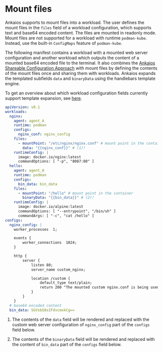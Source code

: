 # Mount files

Ankaios supports to mount files into a workload. The user defines the mount files in the `files` field of a workload configuration, which supports text and base64 encoded content. The files are mounted in readonly mode. Mount files are not supported for a workload with runtime `podman-kube`. Instead, use the built-in `ConfigMaps` feature of `podman-kube`.

The following manifest contains a workload with a mounted web server configuration and another workload which outputs the content of a mounted base64 encoded file to the terminal. It also combines the [Ankaios Shareable Configuration Approach](config-rendering.md) with mount files by defining the contents of the mount files once and sharing them with workloads. Ankaios expands the templated subfields `data` and `binaryData` using the handlebars template engine.

To get an overview about which workload configuration fields currently support template expansion, see [here](config-rendering.md).

```yaml linenums="1" hl_lines="8-10 19-21"
apiVersion: v0.1
workloads:
  nginx:
    agent: agent_A
    runtime: podman
    configs:
      nginx_conf: nginx_config
    files:
      - mountPoint: "/etc/nginx/nginx.conf" # mount point in the container
        data: "{{nginx_conf}}" # (1)!
    runtimeConfig: |
      image: docker.io/nginx:latest
      commandOptions: [ "-p", "8087:80" ]
  hello:
    agent: agent_A
    runtime: podman
    configs:
      bin_data: bin_data
    files:
      - mountPoint: "/hello" # mount point in the container
        binaryData: "{{bin_data}}" # (2)!
    runtimeConfig: |
      image: docker.io/alpine:latest
      commandOptions: [ "--entrypoint", "/bin/sh" ]
      commandArgs: [ "-c", "cat /hello" ]
configs:
  nginx_config: |
    worker_processes  1;

    events {
        worker_connections  1024;
    }

    http {
        server {
            listen 80;
            server_name custom_nginx;

            location /custom {
                default_type text/plain;
                return 200 "The mounted custom nginx.conf is being used!\n";
            }
        }
    }
  # base64 encoded content
  bin_data: SGVsbG8sIFdvcmxkCg==
```

1. The contents of the `data` field will be rendered and replaced with the custom web server configuration of `nginx_config` part of the `configs` field below.

2. The contents of the `binaryData` field will be rendered and replaced with the content of `bin_data` part of the `configs` field below.
